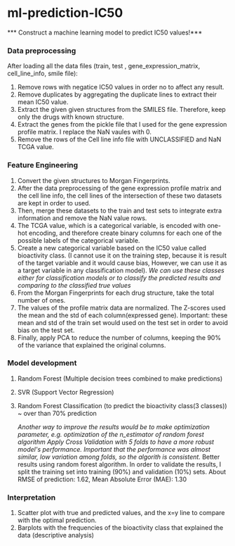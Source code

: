 # ml-prediction-IC50

*** Construct a machine learning model to predict IC50 values!***

### Data preprocessing
After loading all the data files (train, test , gene_expression_matrix, cell_line_info, smile file):
1. Remove rows with negatice IC50 values in order no to affect any result.
2. Remove duplicates by aggregating the duplicate lines to extract their mean IC50 value.
3. Extract the given given structures from the SMILES file. Therefore, keep only the drugs with known structure.
4. Extract the genes from the pickle file that I used for the gene expression profile matrix. I replace the NaN vaules with 0.
5. Remove the rows of the Cell line info file with UNCLASSIFIED and NaN TCGA value.

### Feature Engineering
1. Convert the given structures to Morgan Fingerprints.
2. After the data preprocessing of the gene expression profile matrix and the cell line info, the cell lines of the intersection of these two datasets are kept in order to used.
3. Then, merge these datasets to the train and test sets to integrate extra information and remove the NaN value rows.
4. The TCGA value, which is a categorical variable, is encoded with one-hot encoding, and therefore create binary columns for each one of the possible labels of the categorical variable.
5. Create a new categorical variable based on the IC50 value called bioactivity class. (I cannot use it on the training step, because it is result of the target variable and it would cause bias, However, we can use it as a target variable in any classification model).
   *We can use these classes either for classification models or to classify the predicted results and comparing to the classified true values*
7. From the Morgan Fingerprints for each drug structure, take the total number of ones.
8. The values of the profile matrix data are normalized. The Z-scores used the mean and the std of each column(expressed gene). Important: these mean and std of the train set would used on the test set in order to avoid bias on the test set.
9. Finally, apply PCA to reduce the number of columns, keeping the 90% of the variance that explained the original columns.

### Model development
1. Random Forest (Multiple decision trees combined to make predictions)
2. SVR (Support Vector Regression)
3. Random Forest Classification (to predict the bioactivity class(3 classes)) ~ over than 70% prediction 
   
   *Another way to improve the results would be to make optimization parameter, e.g. optimization of the n_estimator of random forest algorithm*
   *Apply Cross Validation with 5 folds to have a more robust model's performance. Important that the performance was almost similar, low variation among folds, so the algorith is consistent.*
   Better results using random forest algorithm. In order to validate the results, I split the training set into training (90%) and validation (10%) sets. 
   About RMSE of  prediction: 1.62, Mean Absolute Error (MAE): 1.30

 ### Interpretation
 1. Scatter plot with true and predicted values, and the x=y line to compare with the optimal prediction.
 2. Barplots with the frequencies of the bioactivity class that explained the data (descriptive analysis)
     
  






